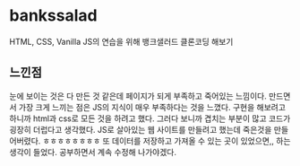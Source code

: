 # bankssalad
HTML, CSS, Vanilla JS의 연습을 위해 뱅크샐러드 클론코딩 해보기

## 느낀점
눈에 보이는 것은 다 만든 것 같은데 페이지가 되게 부족하고 죽어있는 느낌이다.
만드면서 가장 크게 느끼는 점은 JS의 지식이 매우 부족하다는 것을 느꼈다. 
구현을 해보려고 하니까 html과 css로 모든 것을 하려고 했다. 
그러다 보니까 겹치는 부분이 많고 코드가 굉장히 더럽다고 생각했다.
JS로 살아있는 웹 사이트를 만들려고 했는데 죽은것을 만들어버렸다. ㅎㅎㅎㅎㅎㅎㅎㅎ
또 데이터를 저장하고 가져올 수 있는 곳이 있었으면,, 하는 생각이 들었다.
공부하면서 계속 수정해 나가야겠다.
